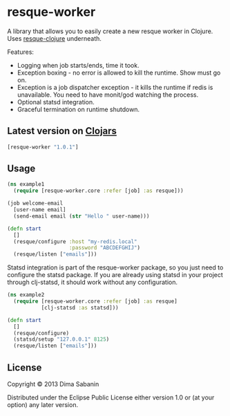 # resque-worker

A library that allows you to easily create a new resque worker in Clojure. Uses [resque-clojure](https://github.com/jxa/resque-clojure) underneath.

Features:

* Logging when job starts/ends, time it took.
* Exception boxing - no error is allowed to kill the runtime. Show must go on.
* Exception is a job dispatcher exception - it kills the runtime if redis is unavailable. You need to have monit/god watching the process.
* Optional statsd integration.
* Graceful termination on runtime shutdown.

## Latest version on [Clojars](https://clojars.org/resque-worker)

```clojure
[resque-worker "1.0.1"]
```

## Usage

```clojure
(ns example1
  (require [resque-worker.core :refer [job] :as resque]))

(job welcome-email
  [user-name email]
  (send-email email (str "Hello " user-name)))

(defn start
  []
  (resque/configure :host "my-redis.local"
                    :password "ABCDEFGHIJ")
  (resque/listen ["emails"]))
```

Statsd integration is part of the resque-worker package, so you just need to configure the statsd package. 
If you are already using statsd in your project through clj-statsd, it should work without any configuration.

```clojure
(ns example2
  (require [resque-worker.core :refer [job] :as resque]
           [clj-statsd :as statsd]))

(defn start
  []
  (resque/configure)
  (statsd/setup "127.0.0.1" 8125)
  (resque/listen ["emails"]))
```

## License

Copyright © 2013 Dima Sabanin

Distributed under the Eclipse Public License either version 1.0 or (at
your option) any later version.

